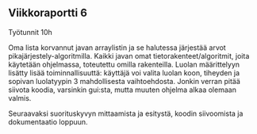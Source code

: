 ## Viikkoraportti 6

Työtunnit 10h

Oma lista korvannut javan arraylistin ja se halutessa järjestää arvot pikajärjestely-algoritmilla. Kaikki javan omat tietorakenteet/algoritmit, joita käytetään ohjelmassa, toteutettu omilla rakenteilla. Luolan määrittelyyn lisätty lisää toiminnallisuuttä: käyttäjä voi valita luolan koon, tiheyden ja sopivan luolatyypin 3 mahdollisesta vaihtoehdosta. Jonkin verran pitää siivota koodia, varsinkin gui:sta, mutta muuten ohjelma alkaa olemaan valmis.

Seuraavaksi suorituskyvyn mittaamista ja esitystä, koodin siivoomista ja dokumentaatio loppuun.
